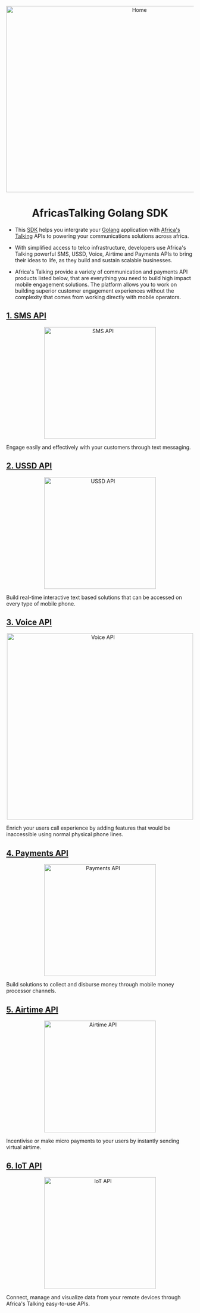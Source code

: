 <p align="center">
<img src="https://github.com/wondenge/at-go/raw/master/src/img/home/api_process.svg?sanitize=true" alt="Home" title="Home" height="500" 
 width="700" />
</p>
<h1 align="center">AfricasTalking Golang SDK</h1>

- This [SDK](https://github.com/wondenge/at-go) helps you intergrate your [Golang](https://golang.org/) application with [Africa's Talking](https://africastalking.com/) APIs to powering your communications solutions across africa.

- With simplified access to telco infrastructure, developers use Africa's Talking powerful SMS, USSD, Voice, Airtime and Payments APIs to bring their ideas to life, as they build and sustain scalable businesses.
- Africa's Talking provide a variety of communication and payments API products listed below, that are everything you need to build high impact mobile engagement solutions. The platform allows you to work on building superior customer engagement experiences without the complexity that comes from working directly with mobile operators.

## [1. SMS API](https://github.com/wondenge/at-go/wiki/1.-SMS-API)

<p align="center">
<img src="https://github.com/wondenge/at-go/raw/master/src/img/sms/msg.svg?sanitize=true" alt="SMS API" title="SMS API" height="300" width="300"/>
</p>
Engage easily and effectively with your customers through text messaging.

## [2. USSD API](https://github.com/wondenge/at-go/wiki/2.-USSD-API)

<p align="center">
<img src="https://github.com/wondenge/at-go/raw/master/src/img/ussd/ussd.png" alt="USSD API" title="USSD API"  height="300" width="300" />
</p>

Build real-time interactive text based solutions that can be accessed on every type of mobile phone.

## [3. Voice API](https://github.com/wondenge/at-go/wiki/3.-Voice-API)

<p align="center">
<img src="https://github.com/wondenge/at-go/raw/master/src/img/voice/voice.png" alt="Voice API" title="Voice API" height="500" width="500"/>
</p>
Enrich your users call experience by adding features that would be inaccessible using normal physical phone lines.

## [4. Payments API](https://github.com/wondenge/at-go/wiki/4.-Payments-API)

<p align="center">
<img src="https://github.com/wondenge/at-go/raw/master/src/img/payments/payments.svg?sanitize=true" alt="Payments API" height="300"  width="300" />
</p>
Build solutions to collect and disburse money through mobile money processor channels.

## [5. Airtime API](https://github.com/wondenge/at-go/wiki/5.-Airtime-API)

<p align="center">
<img src="https://github.com/wondenge/at-go/raw/master/src/img/airtime/airtime.png" alt="Airtime API" title="Airtime API" height="300" width="300"/>
</p>
Incentivise or make micro payments to your users by instantly sending virtual airtime.

## [6. IoT API](<https://github.com/wondenge/at-go/wiki/6.-Internet-of-Things-(IoT)-API>)

<p align="center">
<img src="https://github.com/wondenge/at-go/raw/master/src/img/iot/iot.png" alt="IoT API" title="IoT API" height="300"  width="300" />
</p>
Connect, manage and visualize data from your remote devices through Africa's Talking easy-to-use APIs.
